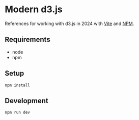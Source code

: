 # Modern d3.js

References for working with d3.js in 2024 with [Vite](https://vitejs.dev/) and [NPM](https://www.npmjs.com/).

## Requirements

- node
- npm

## Setup

```
npm install
```

## Development

```
npm run dev
```

  
